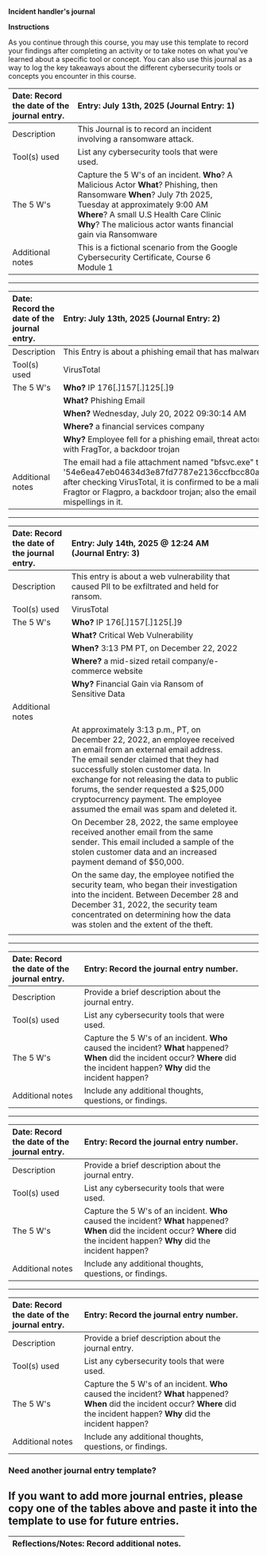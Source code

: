 **Incident handler's journal**

**Instructions**

As you continue through this course, you may use this template to record your findings after completing an activity or to take notes on what you've learned about a specific tool or concept. You can also use this journal as a way to log the key takeaways about the different cybersecurity tools or concepts you encounter in this course.

| Date:  Record the date of the journal entry. | Entry: July 13th, 2025 (Journal Entry: 1) | | |
| :---- | :---- | ----- | ----- |
| Description | This Journal is to record an incident involving a ransomware attack. |  |  |
| Tool(s) used | List any cybersecurity tools that were used. |  |  |
| The 5 W's  | Capture the 5 W's of an incident. **Who**? A Malicious Actor **What**? Phishing, then Ransomware **When**? July 7th 2025, Tuesday at approximately 9:00 AM **Where**? A small U.S Health Care Clinic **Why**? The malicious actor wants financial gain via Ransomware |  |  |
| Additional notes | This is a fictional scenario from the Google Cybersecurity Certificate, Course 6 Module 1 |  |  |

---

| Date:  Record the date of the journal entry. | Entry: July 13th, 2025 (Journal Entry: 2) | | |
| :---- | :---- | ----- | ----- |
| Description | This Entry is about a phishing email that has malware attached to it. |  |  |
| Tool(s) used | VirusTotal |  |  |
| The 5 W's  | **Who?** IP 176[.]157[.]125[.]9 
|            |**What?** Phishing Email 
|            |**When?** Wednesday, July 20, 2022 09:30:14 AM 
|            |**Where?** a financial services company 
|            |**Why?** Employee fell for a phishing email, threat actor wanted sensitive information with FragTor, a backdoor trojan |  |  |
| Additional notes | The email had a file attachment named "bfsvc.exe" that gave a hash output of '54e6ea47eb04634d3e87fd7787e2136ccfbcc80ade34f246a12cf93bab527f6b', after checking VirusTotal, it is confirmed to be a malicious software, specifically Fragtor or Flagpro, a backdoor trojan; also the email had plenty of obvious mispellings in it. |  |  |

---

| Date:  Record the date of the journal entry. | Entry: July 14th, 2025 @ 12:24 AM (Journal Entry: 3) | | |
| :---- | :---- | ----- | ----- |
| Description | This entry is about a web vulnerability that caused PII to be exfiltrated and held for ransom. |  |  |
| Tool(s) used | VirusTotal |  |  |
| The 5 W's  | **Who?** IP 176[.]157[.]125[.]9 
|            |**What?** Critical Web Vulnerability
|            |**When?** 3:13 PM PT, on December 22, 2022
|            |**Where?** a mid-sized retail company/e-commerce website
|            |**Why?** Financial Gain via Ransom of Sensitive Data |  |  |
| Additional notes | 
|                  |At approximately 3:13 p.m., PT, on December 22, 2022, an employee received an email from an external email address. The email sender claimed that they had successfully stolen customer data. In exchange for not releasing the data to public forums, the sender requested a $25,000 cryptocurrency payment. The employee assumed the email was spam and deleted it.
|                  |On December 28, 2022, the same employee received another email from the same sender. This email included a sample of the stolen customer data and an increased payment demand of $50,000. 
|                  |On the same day, the employee notified the security team, who began their investigation into the incident. Between December 28 and December 31, 2022, the security team concentrated on determining how the data was stolen and the extent of the theft.
 |  |  |

---

| Date:  Record the date of the journal entry. | Entry: Record the journal entry number. |  |  |
| :---- | :---- | ----- | ----- |
| Description | Provide a brief description about the journal entry. |  |  |
| Tool(s) used | List any cybersecurity tools that were used. |  |  |
| The 5 W's  | Capture the 5 W's of an incident. **Who** caused the incident? **What** happened? **When** did the incident occur? **Where** did the incident happen? **Why** did the incident happen? |  |  |
| Additional notes | Include any additional thoughts, questions, or findings. |  |  |

---

| Date:  Record the date of the journal entry. | Entry: Record the journal entry number. |  |  |
| :---- | :---- | ----- | ----- |
| Description | Provide a brief description about the journal entry. |  |  |
| Tool(s) used | List any cybersecurity tools that were used. |  |  |
| The 5 W's  | Capture the 5 W's of an incident. **Who** caused the incident? **What** happened? **When** did the incident occur? **Where** did the incident happen? **Why** did the incident happen? |  |  |
| Additional notes | Include any additional thoughts, questions, or findings. |  |  |

---

| Date:  Record the date of the journal entry. | Entry: Record the journal entry number. |  |  |
| :---- | :---- | ----- | ----- |
| Description | Provide a brief description about the journal entry. |  |  |
| Tool(s) used | List any cybersecurity tools that were used. |  |  |
| The 5 W's  | Capture the 5 W's of an incident. **Who** caused the incident? **What** happened? **When** did the incident occur? **Where** did the incident happen? **Why** did the incident happen? |  |  |
| Additional notes | Include any additional thoughts, questions, or findings. |  |  |

### Need another journal entry template?

If you want to add more journal entries, please copy one of the tables above and paste it into the template to use for future entries.  
---

| Reflections/Notes: Record additional notes. |
| :---- |

